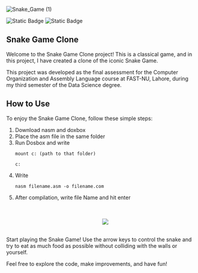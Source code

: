 

![Snake_Game (1)](https://github.com/ahmdbilal81/Snake_Game_Assembly/assets/138764971/f7867480-dec4-48f3-a520-0560876f3106)

![Static Badge](https://img.shields.io/badge/Snake%20Game-Assembly%208088-red) ![Static Badge](https://img.shields.io/badge/Nasm-Dosbox-blue)


<h2>Snake Game Clone</h2>

<p>Welcome to the Snake Game Clone project! This is a classical game, and in this project, I have created a clone of the iconic Snake Game.</p>

<p>This project was developed as the final assessment for the Computer Organization and Assembly Language course at FAST-NU, Lahore, during my third semester of the Data Science degree.</p>

<h2>How to Use</h2>

<p>To enjoy the Snake Game Clone, follow these simple steps:</p>

<ol>
<li>Download nasm and doxbox</li>
<li>Place the asm file in the same folder</li>
<li>Run Dosbox and write</li>
<pre><code>mount c: (path to that folder)</code></pre>
<pre><code>c:</code></pre>

<li>Write</li>
<pre><code>nasm filename.asm -o filename.com</code></pre>
        
<li>After compilation, write file Name and hit enter</li>

<p align="center">
<br>
<br>
<img src="https://github.com/ahmdbilal81/Snake_Game_Assembly/assets/138764971/031d9b9d-200a-4a9f-82b1-3ef720959916" />
</p>
</ol>        
<br>
Start playing the Snake Game! Use the arrow keys to control the snake and try to eat as much food as possible without colliding with the walls or yourself.


<p>Feel free to explore the code, make improvements, and have fun!</p>

